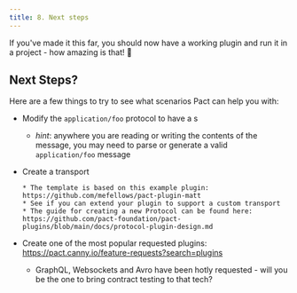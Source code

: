 ```yaml
---
title: 8. Next steps
---
```


If you've made it this far, you should now have a working plugin and run it in a project - how amazing is that! 🎉

## Next Steps?

Here are a few things to try to see what scenarios Pact can help you with:

* Modify the `application/foo` protocol to have a s

    * _hint_: anywhere you are reading or writing the contents of the message, you may need to parse or generate a valid `application/foo` message

* Create a transport

      * The template is based on this example plugin: https://github.com/mefellows/pact-plugin-matt
      * See if you can extend your plugin to support a custom transport
      * The guide for creating a new Protocol can be found here: https://github.com/pact-foundation/pact-plugins/blob/main/docs/protocol-plugin-design.md

* Create one of the most popular requested plugins: https://pact.canny.io/feature-requests?search=plugins

   * GraphQL, Websockets and Avro have been hotly requested - will you be the one to bring contract testing to that tech?